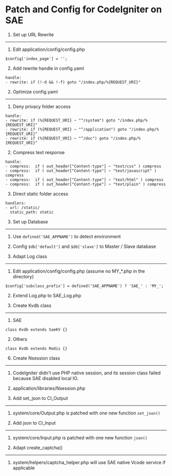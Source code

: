 Patch and Config for CodeIgniter on SAE
===

1. Set up URL Rewrite
---
1. Edit application/config/config.php
```
$config['index_page'] = '';
```
2. Add rewrite handle in config.yaml
```
handle:
- rewrite: if (!-d && !-f) goto "/index.php/%{REQUEST_URI}"
```

2. Optimize config.yaml
---
1. Deny privacy folder access
```
handle:
- rewrite: if (%{REQUEST_URI} ~ "^/system") goto "/index.php/%{REQUEST_URI}"
- rewrite: if (%{REQUEST_URI} ~ "^/application") goto "/index.php/%{REQUEST_URI}"
- rewrite: if (%{REQUEST_URI} ~ "^/doc") goto "/index.php/%{REQUEST_URI}"
```
2. Compress text response
```
handle:
- compress:  if ( out_header["Content-type"] ~ "text/css" ) compress
- compress:  if ( out_header["Content-type"] ~ "text/javascript" ) compress
- compress:  if ( out_header["Content-type"] ~ "text/html" ) compress
- compress:  if ( out_header["Content-type"] ~ "text/plain" ) compress
```
3. Direct static folder access
```
handlers:
- url: /static/
  static_path: static
```

3. Set up Database
---
1. Use `defined('SAE_APPNAME')` to detect environment
2. Config `$db['default']` and `$db['slave']` to Master / Slave database

4. Adapt Log class
---
1. Edit application/config/config.php (assume no MY_*.php in the directory)
```
$config['subclass_prefix'] = defined('SAE_APPNAME') ? 'SAE_' : 'MY_';
```
2. Extend Log.php to SAE_Log.php

5. Create Kvdb class
---
1. SAE
```
class Kvdb extends SaeKV {}
```
2. Others
```
class Kvdb extends Redis {}
```

6. Create Nsession class
---
1. CodeIgniter didn't use PHP native session, and its session class failed because SAE disabled local IO.
2. application/libraries/Nsession.php

7. Add set_json to CI_Output
---
1. system/core/Output.php is patched with one new function `set_json()`

8. Add json to CI_Input
---
1. system/core/Input.php is patched with one new function `json()`

9. Adapt create_captcha()
---
1. system/helpers/captcha_helper.php will use SAE native Vcode service if applicable
